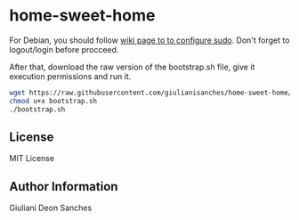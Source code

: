# home-sweet-home

For Debian, you should follow [wiki page to to configure sudo](https://wiki.debian.org/sudo/). Don't forget to logout/login before procceed.

After that, download the raw version of the bootstrap.sh file, give it execution permissions and run it.

```bash
wget https://raw.githubusercontent.com/giulianisanches/home-sweet-home/$ master/bootstrap.sh
chmod u+x bootstrap.sh
./bootstrap.sh
```

## License

MIT License

## Author Information

Giuliani Deon Sanches
